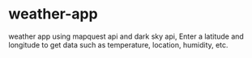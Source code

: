 # weather-app
weather app using mapquest api and dark sky api, Enter a latitude and longitude to get data such as temperature, location,
humidity, etc.

